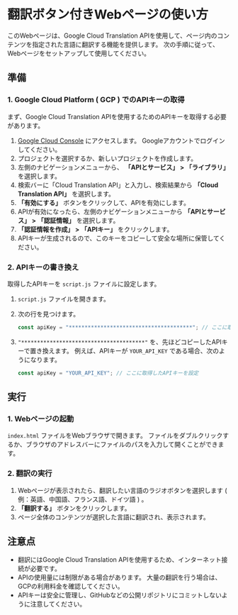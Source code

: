 # 翻訳ボタン付きWebページの使い方

このWebページは、Google Cloud Translation APIを使用して、ページ内のコンテンツを指定された言語に翻訳する機能を提供します。
次の手順に従って、Webページをセットアップして使用してください。

## 準備

### 1. Google Cloud Platform ( GCP ) でのAPIキーの取得

まず、Google Cloud Translation APIを使用するためのAPIキーを取得する必要があります。

1. [Google Cloud Console](https://console.cloud.google.com/) にアクセスします。
   Googleアカウントでログインしてください。
2. プロジェクトを選択するか、新しいプロジェクトを作成します。
3. 左側のナビゲーションメニューから、 **「APIとサービス」 > 「ライブラリ」** を選択します。
4. 検索バーに「Cloud Translation API」と入力し、検索結果から **「Cloud Translation API」** を選択します。
5. **「有効にする」** ボタンをクリックして、APIを有効にします。
6. APIが有効になったら、左側のナビゲーションメニューから **「APIとサービス」 > 「認証情報」** を選択します。
7. **「認証情報を作成」 > 「APIキー」** をクリックします。
8. APIキーが生成されるので、このキーをコピーして安全な場所に保管してください。

### 2. APIキーの書き換え

取得したAPIキーを `script.js` ファイルに設定します。

1. `script.js` ファイルを開きます。
2. 次の行を見つけます。

   ```javascript
   const apiKey = "***************************************"; // ここに取得したAPIキーを設定
   ```

3. `"***************************************"` を、先ほどコピーしたAPIキーで置き換えます。
   例えば、APIキーが `YOUR_API_KEY` である場合、次のようになります。

   ```javascript
   const apiKey = "YOUR_API_KEY"; // ここに取得したAPIキーを設定
   ```

## 実行

### 1. Webページの起動

`index.html` ファイルをWebブラウザで開きます。
ファイルをダブルクリックするか、ブラウザのアドレスバーにファイルのパスを入力して開くことができます。

### 2. 翻訳の実行

1. Webページが表示されたら、翻訳したい言語のラジオボタンを選択します ( 例：英語、中国語、フランス語、ドイツ語 ) 。
2. **「翻訳する」** ボタンをクリックします。
3. ページ全体のコンテンツが選択した言語に翻訳され、表示されます。

## 注意点

- 翻訳にはGoogle Cloud Translation APIを使用するため、インターネット接続が必要です。
- APIの使用量には制限がある場合があります。
  大量の翻訳を行う場合は、GCPの利用料金を確認してください。
- APIキーは安全に管理し、GitHubなどの公開リポジトリにコミットしないように注意してください。
